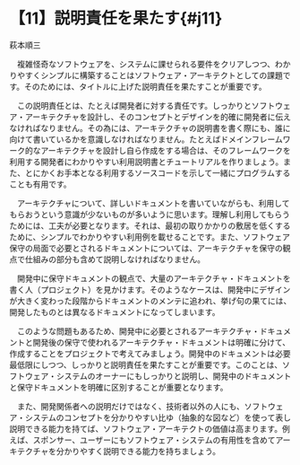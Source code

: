 # 【11】説明責任を果たす{#j11}

<div class="author">萩本順三</div>

　複雑怪奇なソフトウェアを、システムに課せられる要件をクリアしつつ、わかりやすくシンプルに構築することはソフトウェア・アーキテクトとしての課題です。そのためには、タイトルに上げた説明責任を果たすことが重要です。

　この説明責任とは、たとえば開発者に対する責任です。しっかりとソフトウェア・アーキテクチャを設計し、そのコンセプトとデザインを的確に開発者に伝えなければなりません。その為には、アーキテクチャの説明書を書く際にも、誰に向けて書いているかを意識しなければなりません。たとえばドメインフレームワーク的なアーキテクチャを設計し自ら作成をする場合は、そのフレームワークを利用する開発者にわかりやすい利用説明書とチュートリアルを作りましょう。また、とにかくお手本となる利用するソースコードを示して一緒にプログラムすることも有用です。

　アーキテクチャについて、詳しいドキュメントを書いていながらも、利用してもらおうという意識が少ないものが多いように思います。理解し利用してもらうためには、工夫が必要となります。それは、最初の取りかかりの敷居を低くするために、シンプルでわかりやすい利用例を載せることです。また、ソフトウェア保守の局面で必要とされるドキュメントについては、アーキテクチャを保守の観点で仕組みの部分も含めて説明しなければなりません。

　開発中に保守ドキュメントの観点で、大量のアーキテクチャ・ドキュメントを書く人（プロジェクト）を見かけます。そのようなケースは、開発中にデザインが大きく変わった段階からドキュメントのメンテに追われ、挙げ句の果てには、開発したものとは異なるドキュメントになってしまいます。

　このような問題もあるため、開発中に必要とされるアーキテクチャ・ドキュメントと開発後の保守で使われるアーキテクチャ・ドキュメントは明確に分けて、作成することをプロジェクトで考えてみましょう。開発中のドキュメントは必要最低限にしつつ、しっかりと説明責任を果たすことが重要です。このことは、ソフトウェア・システムのオーナーにもしっかりと説明し、開発中のドキュメントと保守ドキュメントを明確に区別することが重要となります。

　また、開発関係者への説明だけではなく、技術者以外の人にも、ソフトウェア・システムのコンセプトを分かりやすい比ゆ（抽象的な図など）を使って表し説明できる能力を持てば、ソフトウェア・アーキテクトの価値は高まります。例えば、スポンサー、ユーザーにもソフトウェア・システムの有用性を含めてアーキテクチャを分かりやすく説明できる能力を持ちましょう。
